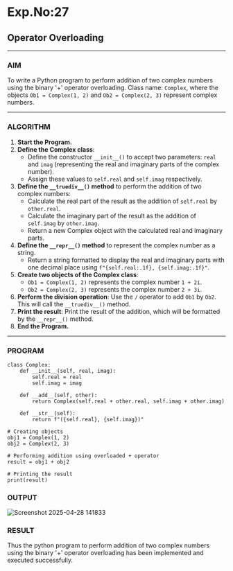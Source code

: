 # Exp.No:27  
## Operator Overloading

---

### AIM  
To write a Python program to perform addition of two complex numbers using the binary '+' operator overloading. Class name: `Complex`, where the objects `Ob1 = Complex(1, 2)` and `Ob2 = Complex(2, 3)` represent complex numbers.

---

### ALGORITHM

1. **Start the Program.**
2. **Define the Complex class**:
   - Define the constructor `__init__()` to accept two parameters: `real` and `imag` (representing the real and imaginary parts of the complex number).
   - Assign these values to `self.real` and `self.imag` respectively.
3. **Define the `__truediv__()` method** to perform the addition of two complex numbers:
   - Calculate the real part of the result as the addition of `self.real` by `other.real`.
   - Calculate the imaginary part of the result as the addition of `self.imag` by `other.imag`.
   - Return a new Complex object with the calculated real and imaginary parts.
4. **Define the `__repr__()` method** to represent the complex number as a string.
   - Return a string formatted to display the real and imaginary parts with one decimal place using `f"{self.real:.1f}, {self.imag:.1f}"`.
5. **Create two objects of the Complex class**:
   - `Ob1 = Complex(1, 2)` represents the complex number `1 + 2i`.
   - `Ob2 = Complex(2, 3)` represents the complex number `2 + 3i`.
6. **Perform the division operation**: Use the `/` operator to add `Ob1` by `Ob2`. This will call the `__truediv__()` method.
7. **Print the result**: Print the result of the addition, which will be formatted by the `__repr__()` method.
8. **End the Program.**

---

### PROGRAM

```
class Complex:
    def __init__(self, real, imag):
        self.real = real
        self.imag = imag

    def __add__(self, other):
        return Complex(self.real + other.real, self.imag + other.imag)

    def __str__(self):
        return f"({self.real}, {self.imag})"

# Creating objects
obj1 = Complex(1, 2)
obj2 = Complex(2, 3)

# Performing addition using overloaded + operator
result = obj1 + obj2

# Printing the result
print(result)
```

### OUTPUT
![Screenshot 2025-04-28 141833](https://github.com/user-attachments/assets/fb2edeb0-7d62-45b9-bc4c-4a3a2005f84a)
### RESULT
Thus the python program to perform addition of two complex numbers using the binary '+' operator overloading has been implemented and executed successfully.

